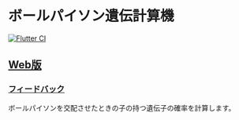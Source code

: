 # ボールパイソン遺伝計算機

[![Flutter CI](https://github.com/unity709/Ball_Python_Genetic_Calc/actions/workflows/main.yml/badge.svg)](https://github.com/unity709/Ball_Python_Genetic_Calc/actions/workflows/main.yml)

## [Web版](https://ballpython.naotiki-apps.xyz)

### [フィードバック](https://forms.gle/vWm3p1L68eM9vQLC8)

ボールパイソンを交配させたときの子の持つ遺伝子の確率を計算します。





